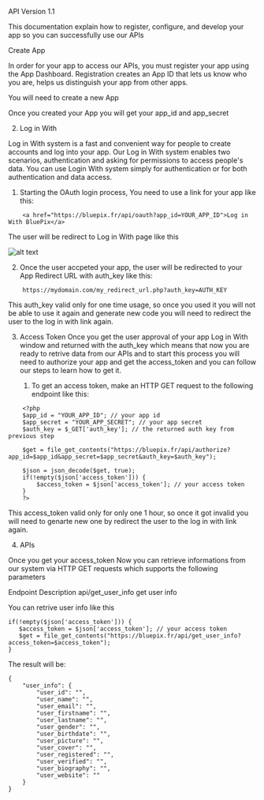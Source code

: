 API Version 1.1

This documentation explain how to register, configure, and develop your app so you can successfully use our APIs 

Create App

In order for your app to access our APIs, you must register your app using the App Dashboard. Registration creates an App ID that lets us know who you are, helps us distinguish your app from other apps. 

   You will need to create a new App 

   Once you created your App you will get your app_id and app_secret

2. Log in With

Log in With system is a fast and convenient way for people to create accounts and log into your app. Our Log in With system enables two scenarios, authentication and asking for permissions to access people's data. You can use Login With system simply for authentication or for both authentication and data access. 

   1. Starting the OAuth login process, You need to use a link for your app like this: 
```
    <a href="https://bluepix.fr/api/oauth?app_id=YOUR_APP_ID">Log in With BluePix</a>
```

   
   The user will be redirect to Log in With page like this
    
   ![alt text](https://bluepix.fr/content/themes/bluepix3.6/images/screenshots/login_with.png)
    
    
   2. Once the user accpeted your app, the user will be redirected to your App Redirect URL with auth_key like this: 
    
```
    https://mydomain.com/my_redirect_url.php?auth_key=AUTH_KEY
```

   This auth_key valid only for one time usage, so once you used it you will not be able to use it again and generate new code you will need to redirect the user to the log in with link again. 

3. Access Token
Once you get the user approval of your app Log in With window and returned with the auth_key which means that now you are ready to retrive data from our APIs and to start this process you will need to authorize your app and get the access_token and you can follow our steps to learn how to get it. 

   1. To get an access token, make an HTTP GET request to the following endpoint like this: 
```
    <?php
    $app_id = "YOUR_APP_ID"; // your app id
    $app_secret = "YOUR_APP_SECRET"; // your app secret
    $auth_key = $_GET['auth_key']; // the returned auth key from previous step

    $get = file_get_contents("https://bluepix.fr/api/authorize?app_id=$app_id&app_secret=$app_secret&auth_key=$auth_key");

    $json = json_decode($get, true);
    if(!empty($json['access_token'])) {
        $access_token = $json['access_token']; // your access token
    }
    ?>
```
   This access_token valid only for only one 1 hour, so once it got invalid you will need to genarte new one by redirect the user to the log in with link again. 

4. APIs

Once you get your access_token Now you can retrieve informations from our system via HTTP GET requests which supports the following parameters 

Endpoint 	                     Description
api/get_user_info 	           get user info



You can retrive user info like this 
```
if(!empty($json['access_token'])) {
   $access_token = $json['access_token']; // your access token
   $get = file_get_contents("https://bluepix.fr/api/get_user_info?access_token=$access_token");
}
```
The result will be:
```
{
    "user_info": {
        "user_id": "",
        "user_name": "",
        "user_email": "",
        "user_firstname": "",
        "user_lastname": "",
        "user_gender": "",
        "user_birthdate": "",
        "user_picture": "",
        "user_cover": "",
        "user_registered": "",
        "user_verified": "",
        "user_biography": "",
        "user_website": ""
    }
}
```
